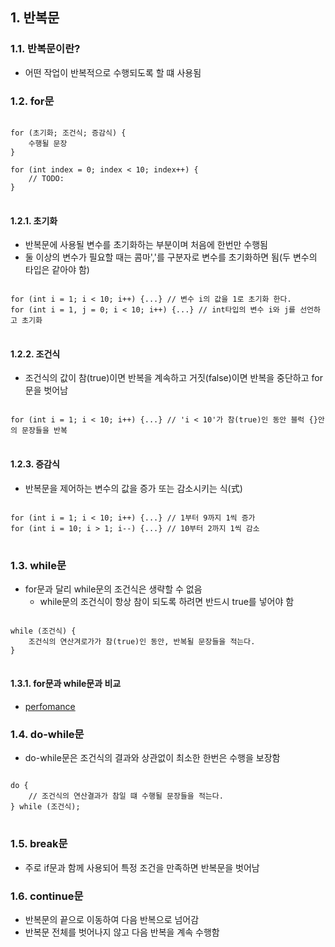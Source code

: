 ## 1. 반복문

### 1.1. 반복문이란?
* 어떤 작업이 반복적으로 수행되도록 할 떄 사용됨

### 1.2. for문
<pre>
<code>
for (초기화; 조건식; 증감식) {
    수행될 문장
}

for (int index = 0; index < 10; index++) {
    // TODO: 
}
</code>
</pre>
#### 1.2.1. 초기화
* 반복문에 사용될 변수를 초기화하는 부분이며 처음에 한번만 수행됨
* 둘 이상의 변수가 필요할 때는 콤마','를 구분자로 변수를 초기화하면 됨(두 변수의 타입은 같아야 함)
<pre>
<code>
for (int i = 1; i < 10; i++) {...} // 변수 i의 값을 1로 초기화 한다.
for (int i = 1, j = 0; i < 10; i++) {...} // int타입의 변수 i와 j를 선언하고 초기화
</code>
</pre>

#### 1.2.2. 조건식
* 조건식의 값이 참(true)이면 반복을 계속하고 거짓(false)이면 반복을 중단하고 for문을 벗어남
<pre>
<code>
for (int i = 1; i < 10; i++) {...} // 'i < 10'가 참(true)인 동안 블럭 {}안의 문장들을 반복
</code>
</pre>

#### 1.2.3. 증감식
* 반복문을 제어하는 변수의 값을 증가 또는 감소시키는 식(式)
<pre>
<code>
for (int i = 1; i < 10; i++) {...} // 1부터 9까지 1씩 증가
for (int i = 10; i > 1; i--) {...} // 10부터 2까지 1씩 감소
</code>
</pre>

<!-- #### 1.2.4. 중첩for문 -->

<!-- #### 1.2.5. 향상된 for문 -->

### 1.3. while문
* for문과 달리 while문의 조건식은 생략할 수 없음
  * while문의 조건식이 항상 참이 되도록 하려면 반드시 true를 넣어야 함
<pre>
<code>
while (조건식) {
    조건식의 연산겨로가가 참(true)인 동안, 반복될 문장들을 적는다.
}
</code>
</pre>

#### 1.3.1. for문과 while문과 비교
* [perfomance](https://howtodoinjava.com/java/collections/performance-comparison-looping-a-list/)
<!-- #### 1.3.2. while문의 조건식은 생략불가 -->

### 1.4. do-while문
* do-while문은 조건식의 결과와 상관없이 최소한 한번은 수행을 보장함
<pre>
<code>
do {
    // 조건식의 연산결과가 참일 떄 수행될 문장들을 적는다.
} while (조건식);
</code>
</pre>

### 1.5. break문
* 주로 if문과 함께 사용되어 특정 조건을 만족하면 반복문을 벗어남

### 1.6. continue문
* 반복문의 끝으로 이동하여 다음 반복으로 넘어감
* 반복문 전체를 벗어나지 않고 다음 반복을 계속 수행함

<!-- ### 1.7. 이름 붙은 반복문 -->